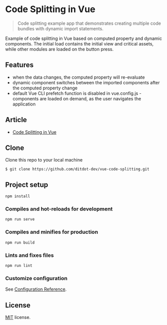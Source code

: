 # Code Splitting in Vue 
> Code splitting example app that demonstrates creating multiple code bundles with dynamic import statements. 

Example of code splitting in Vue based on computed property and dynamic components. The initial load contains the initial view and critical assets, while other modules are loaded on the button press. 

## Features 

- when the data changes, the computed property will re-evaluate
- dynamic component switches between the imported components after the computed property change
- default Vue CLI prefetch function is disabled in vue.config.js - components are loaded on demand, as the user navigates the application

## Article

- [Code Splitting in Vue](https://www.ditdot.hr/en/code-splitting-in-vue-js)


## Clone

Clone this repo to your local machine 

```shell
$ git clone https://github.com/ditdot-dev/vue-code-splitting.git
```

## Project setup
```
npm install
```

### Compiles and hot-reloads for development
```
npm run serve
```

### Compiles and minifies for production
```
npm run build
```

### Lints and fixes files
```
npm run lint
```

### Customize configuration
See [Configuration Reference](https://cli.vuejs.org/config/).

## License

[MIT](https://github.com/ditdot-dev/vue-code-splitting-example/blob/main/LICENSE) license.
